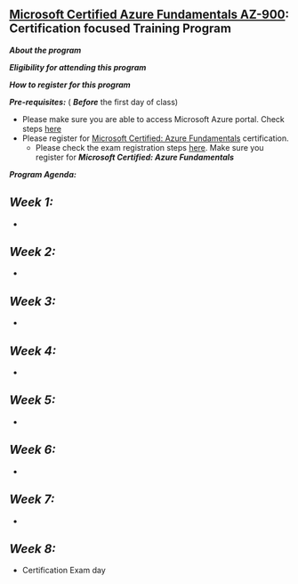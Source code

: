 ## [Microsoft Certified Azure Fundamentals AZ-900](https://learn.microsoft.com/en-us/certifications/azure-fundamentals/): Certification focused Training Program 

***About the program***

***Eligibility for attending this program***

***How to register for this program***

***Pre-requisites:*** ( ***Before*** the first day of class)
- Please make sure you are able to access Microsoft Azure portal. Check steps [here](https://github.com/e2eSolutionArchitect/academy/blob/main/certification-based-training-programs/azure/AZ-900/azure-portal-registration.md)
- Please register for [Microsoft Certified: Azure Fundamentals](https://learn.microsoft.com/en-us/certifications/azure-fundamentals/) certification.
  - Please check the exam registration steps [here](https://github.com/e2eSolutionArchitect/academy/blob/main/certification-based-training-programs/azure/microsoft-certification-registration-steps.md). Make sure you register for ***Microsoft Certified: Azure Fundamentals***


***Program Agenda:***

***Week 1:***
- 
- 
***Week 2:***
- 
- 
***Week 3:***
- 
- 
***Week 4:***
- 
- 
***Week 5:***
- 
- 
***Week 6:***
- 
- 
***Week 7:***
- 
- 
***Week 8:***
- 
- Certification Exam day
